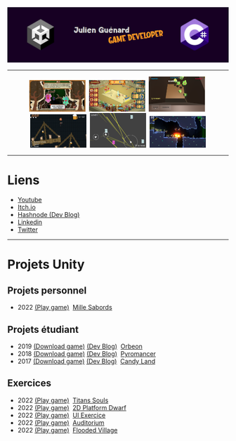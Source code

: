 <div align="center">
  <img src="assets/logo.png" alt="logo" width="1024" height="auto" />
</div>

---

<div align="center"> 
  <img src="assets/screenshot1.png" alt="screenshot" width="128" />&nbsp
  <img src="assets/screenshot2.png" alt="screenshot" width="128" />&nbsp
  <img src="assets/screenshot3.png" alt="screenshot" width="128" />&nbsp
  <img src="assets/screenshot4.png" alt="screenshot" width="128" />&nbsp
  <img src="assets/screenshot5.png" alt="screenshot" width="128" />&nbsp
  <img src="assets/screenshot7.png" alt="screenshot" width="128" />
</div>

---

<!-- Badges -->

# Liens
  * <a href="https://www.youtube.com/channel/UCwxuydeEi6WyM-X6nsPs-8A">Youtube</a>
  * <a href="https://archer01.itch.io/">Itch.io</a>
  * <a href="https://hashnode.com/@Archer01">Hashnode (Dev Blog)</a>
  * <a href="https://www.linkedin.com/in/julienguenard/">Linkedin</a>
  * <a href="https://twitter.com/julien_guenard">Twitter</a>
  
  ---
  
  # Projets Unity
  
   ## Projets personnel
  * 2022 <a href="https://archer01.itch.io/mille-sabords">(Play game)</a>&nbsp;
  <a href="https://github.com/JulienGuenard/Mille-Sabords">Mille Sabords</a>

   ## Projets étudiant
  * 2019 <a href="https://archer01.itch.io/orbeon">(Download game)</a>
  <a href="https://archer01-tactic-turn-based-unity.hashnode.dev/">(Dev Blog)</a>&nbsp;
  <a href="https://github.com/JulienGuenard/Orbeon">Orbeon</a>
  * 2018 <a href="https://archer01.itch.io/pyromancer">(Download game)</a>
  <a href="https://jeu-infiltration-unity.hashnode.dev/">(Dev Blog)</a>&nbsp;
  <a href="https://github.com/JulienGuenard/Pyromancer">Pyromancer</a>
  * 2017 <a href="https://archer01.itch.io/candy-land">(Download game)</a>
  <a href="https://archer01-jeu-narratif-2d.hashnode.dev/">(Dev Blog)</a>&nbsp;
  <a href="https://github.com/JulienGuenard/Candy-Land">Candy Land</a>

   ## Exercices
  * 2022 <a href="https://github.com/JulienGuenard/2D-Titan-Souls-Like">(Play game)</a>&nbsp;
  <a href="https://github.com/JulienGuenard/2D-Titan-Souls-Like">Titans Souls</a> 
  * 2022 <a href="https://archer01.itch.io/dwarf-platformer-2d">(Play game)</a>&nbsp;
  <a href="https://github.com/JulienGuenard/2D-Platform---Cours-3WA">2D Platform Dwarf</a>
  * 2022 <a href="https://archer01.itch.io/ui-exercice">(Play game)</a>&nbsp;
  <a href="https://github.com/JulienGuenard/UI-Exercice">UI Exercice</a>
  * 2022 <a href="https://archer01.itch.io/auditorium">(Play game)</a>&nbsp;
  <a href="https://github.com/JulienGuenard/Piratorium">Auditorium</a>
  * 2022 <a href="https://archer01.itch.io/flooded-village">(Play game)</a>&nbsp;
  <a href="https://github.com/JulienGuenard/Flooded-Village">Flooded Village</a>

